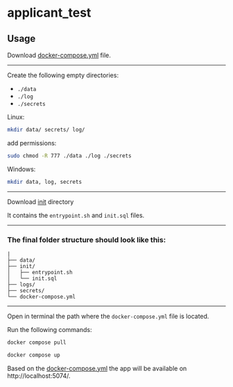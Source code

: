 # applicant_test

## Usage


Download [docker-compose.yml](./docker-compose.yml) file.

---

Create the following empty directories:
 - `./data`
 - `./log`
 - `./secrets`

Linux:
```sh
mkdir data/ secrets/ log/
```
add permissions:
```sh
sudo chmod -R 777 ./data ./log ./secrets
```
Windows: 
```sh
mkdir data, log, secrets 
```
---

Download [init](./init) directory

It contains the `entrypoint.sh` and `init.sql` files.

---

### The final folder structure should look like this:
```
|
├── data/
├── init/
│   ├── entrypoint.sh
│   └── init.sql
├── logs/
├── secrets/
└── docker-compose.yml
```

---

Open in terminal the path where the `docker-compose.yml` file is located.

Run the following commands:
```sh
docker compose pull
```
```sh
docker compose up
```

Based on the [docker-compose.yml](./docker-compose.yml) the app will be available on http://localhost:5074/.
